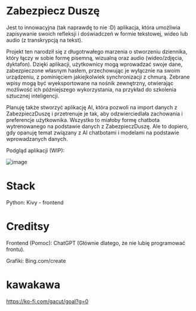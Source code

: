 # Zabezpiecz Duszę

Jest to innowacyjna (tak naprawdę to nie :D) aplikacja, która umożliwia zapisywanie swoich refleksji i doświadczeń w formie tekstowej, wideo lub audio (z transkrypcją na tekst).

Projekt ten narodził się z długotrwałego marzenia o stworzeniu dziennika, który łączy w sobie formę pisemną, wizualną oraz audio (wideo/zdjęcia, dyktafon). 
Dzięki aplikacji, użytkownicy mogą wprowadzać swoje dane, zabezpieczone własnym hasłem, przechowując je wyłącznie na swoim urządzeniu, z pominięciem jakiejkolwiek synchronizacji z chmurą. 
Zebrane wpisy mogą być wyeksportowane na nośnik zewnętrzny, otwierając możliwość ich późniejszego wykorzystania, na przykład do szkolenia sztucznej inteligencji. 

Planuję także stworzyć aplikację AI, która pozwoli na import danych z ZabezpieczDuszę i przetrenuje je tak, aby odzwierciedlała zachowania i preferencje użytkownika.
Wszystko to miałoby formę chatbota wytrenowanego na podstawie danych z ZabezpieczDuszę.
Ale to dopiero, gdy opanuję temat związany z AI chatbotami i modelami na podstawie wprowadzanych danych.

Podgląd aplikacji (WIP):

![image](https://github.com/Gacut/ZabezpieczDusze/assets/25847115/fb6916a4-18cf-4273-86ac-157a976c9577)


# Stack
Python: Kivy - frontend

# Creditsy
Frontend (Pomoc): ChatGPT (Głównie dlatego, że nie lubię programować frontu).

Grafiki: Bing.com/create

# kawakawa
https://ko-fi.com/gacut/goal?g=0



